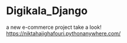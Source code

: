 # Digikala_Django
 a new e-commerce project
take a look!
https://niktahajighafouri.pythonanywhere.com/ 

